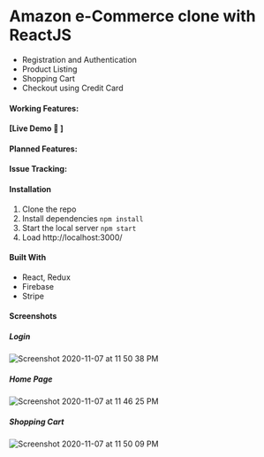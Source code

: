 # Amazon e-Commerce clone with ReactJS

* Registration and Authentication
* Product Listing
* Shopping Cart
* Checkout using Credit Card

#### Working Features:


#### [Live Demo :rocket: ]

#### Planned Features:

    
#### Issue Tracking:


#### Installation
1. Clone the repo
2. Install dependencies `npm install` 
3. Start the local server `npm start`
4. Load http://localhost:3000/

#### Built With
* React, Redux 
* Firebase
* Stripe

#### Screenshots

##### Login
![Screenshot 2020-11-07 at 11 50 38 PM](https://user-images.githubusercontent.com/71149670/98448709-18aea400-2154-11eb-894e-432505616103.png)


##### Home Page
![Screenshot 2020-11-07 at 11 46 25 PM](https://user-images.githubusercontent.com/71149670/98448650-90300380-2153-11eb-89ef-60b6ebb9ce85.png)


##### Shopping Cart
![Screenshot 2020-11-07 at 11 50 09 PM](https://user-images.githubusercontent.com/71149670/98448718-30862800-2154-11eb-987d-d1ab7c4d51c0.png)

